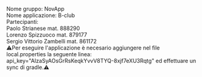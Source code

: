 Nome gruppo: NovApp \
Nome applicazione: B-club \
Partecipanti: \
Paolo Strianese mat. 888290 \
Lorenzo Spizzuoco mat. 879177 \
Sergio Vittorio Zambelli mat. 861172 \
⚠️Per eseguire l'applicazione è necesario aggiungere nel file local.properties la seguente linea: api_key="AIzaSyAOsGrRsKeqkYvvV8TYQ-8xjf7eXU3Rqtg" ed effettuare un sync di gradle.⚠️
